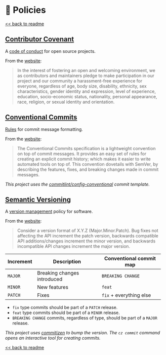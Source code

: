 # 📓 Policies

[<< back to readme](../../README.md#contributing)

## [Contributor Covenant](#contributor-covenant)

A [code of conduct](https://www.contributor-covenant.org/version/1/4/code-of-conduct.html) for open source projects.

From the [website](https://www.contributor-covenant.org/version/1/4/code-of-conduct.html):

> In the interest of fostering an open and welcoming environment, we as contributors and maintainers pledge to make participation in our project and our community a harassment-free experience for everyone, regardless of age, body size, disability, ethnicity, sex characteristics, gender identity and expression, level of experience, education, socio-economic status, nationality, personal appearance, race, religion, or sexual identity and orientation.

## [Conventional Commits](#contributor-commits)

[Rules](https://www.conventionalcommits.org/en/v1.0.0/) for commit message formatting.

From the [website](https://www.conventionalcommits.org/en/v1.0.0/):

> The Conventional Commits specification is a lightweight convention on top of commit messages. It provides an easy set of rules for creating an explicit commit history; which makes it easier to write automated tools on top of. This convention dovetails with SemVer, by describing the features, fixes, and breaking changes made in commit messages.

*This project uses the [commitlint/config-conventional](https://github.com/conventional-changelog/commitlint/tree/master/%40commitlint/config-conventional) commit template.*

## [Semantic Versioning](#semantic-versioning)

A [version management](https://semver.org/) policy for software.  

From the [website](https://semver.org/):

> Consider a version format of X.Y.Z (Major.Minor.Patch). Bug fixes not affecting the API increment the patch version, backwards compatible API additions/changes increment the minor version, and backwards incompatible API changes increment the major version.

| Increment | Description                 | Conventional commit map |
| --------- | --------------------------- | ----------------------- |
| `MAJOR`   | Breaking changes introduced | `BREAKING CHANGE`       |
| `MINOR`   | New features                | `feat`                  |
| `PATCH`   | Fixes                       | `fix` + everything else |

- `fix` type commits should be part of a `PATCH` release.
- `feat` type commits should be part of a `MINOR` release.
- `BREAKING CHANGE` commits, regardless of type, should be part of a `MAJOR` release.

*This project uses [commitizen](https://github.com/commitizen-tools/commitizen) to bump the version.*
*The `cz commit` command opens an interactive tool for creating commits.*

[<< back to readme](../../README.md#contributing)
